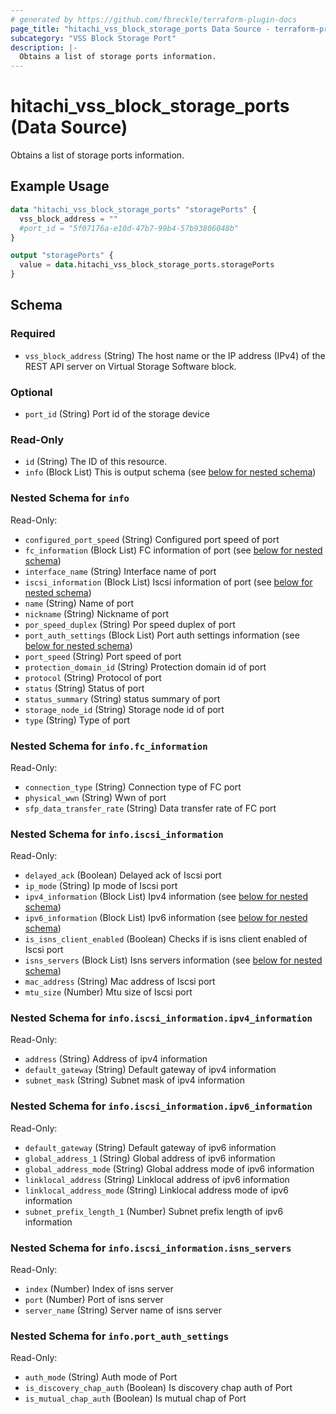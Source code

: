 ```yaml
---
# generated by https://github.com/fbreckle/terraform-plugin-docs
page_title: "hitachi_vss_block_storage_ports Data Source - terraform-provider-hitachi"
subcategory: "VSS Block Storage Port"
description: |-
  Obtains a list of storage ports information.
---
```


# hitachi_vss_block_storage_ports (Data Source)

Obtains a list of storage ports information.

## Example Usage

```terraform
data "hitachi_vss_block_storage_ports" "storagePorts" {
  vss_block_address = ""
  #port_id = "5f07176a-e10d-47b7-99b4-57b93806048b"
}

output "storagePorts" {
  value = data.hitachi_vss_block_storage_ports.storagePorts
}
```

<!-- schema generated by tfplugindocs -->
## Schema

### Required

- `vss_block_address` (String) The host name or the IP address (IPv4) of the REST API server on Virtual Storage Software block.

### Optional

- `port_id` (String) Port id of the storage device

### Read-Only

- `id` (String) The ID of this resource.
- `info` (Block List) This is output schema (see [below for nested schema](#nestedblock--info))

<a id="nestedblock--info"></a>
### Nested Schema for `info`

Read-Only:

- `configured_port_speed` (String) Configured port speed of port
- `fc_information` (Block List) FC information of port (see [below for nested schema](#nestedblock--info--fc_information))
- `interface_name` (String) Interface name of port
- `iscsi_information` (Block List) Iscsi information of port (see [below for nested schema](#nestedblock--info--iscsi_information))
- `name` (String) Name of port
- `nickname` (String) Nickname of port
- `por_speed_duplex` (String) Por speed duplex of port
- `port_auth_settings` (Block List) Port auth settings information (see [below for nested schema](#nestedblock--info--port_auth_settings))
- `port_speed` (String) Port speed of port
- `protection_domain_id` (String) Protection domain id of port
- `protocol` (String) Protocol of port
- `status` (String) Status of port
- `status_summary` (String) status summary of port
- `storage_node_id` (String) Storage node id of port
- `type` (String) Type of port

<a id="nestedblock--info--fc_information"></a>
### Nested Schema for `info.fc_information`

Read-Only:

- `connection_type` (String) Connection type of FC port
- `physical_wwn` (String) Wwn of port
- `sfp_data_transfer_rate` (String) Data transfer rate of FC port


<a id="nestedblock--info--iscsi_information"></a>
### Nested Schema for `info.iscsi_information`

Read-Only:

- `delayed_ack` (Boolean) Delayed ack of Iscsi port
- `ip_mode` (String) Ip mode of Iscsi port
- `ipv4_information` (Block List) Ipv4 information (see [below for nested schema](#nestedblock--info--iscsi_information--ipv4_information))
- `ipv6_information` (Block List) Ipv6 information (see [below for nested schema](#nestedblock--info--iscsi_information--ipv6_information))
- `is_isns_client_enabled` (Boolean) Checks if is isns client enabled of Iscsi port
- `isns_servers` (Block List) Isns servers information (see [below for nested schema](#nestedblock--info--iscsi_information--isns_servers))
- `mac_address` (String) Mac address of Iscsi port
- `mtu_size` (Number) Mtu size of Iscsi port

<a id="nestedblock--info--iscsi_information--ipv4_information"></a>
### Nested Schema for `info.iscsi_information.ipv4_information`

Read-Only:

- `address` (String) Address of ipv4 information
- `default_gateway` (String) Default gateway of ipv4 information
- `subnet_mask` (String) Subnet mask of ipv4 information


<a id="nestedblock--info--iscsi_information--ipv6_information"></a>
### Nested Schema for `info.iscsi_information.ipv6_information`

Read-Only:

- `default_gateway` (String) Default gateway of ipv6 information
- `global_address_1` (String) Global address of ipv6 information
- `global_address_mode` (String) Global address mode of ipv6 information
- `linklocal_address` (String) Linklocal address of ipv6 information
- `linklocal_address_mode` (String) Linklocal address mode of ipv6 information
- `subnet_prefix_length_1` (Number) Subnet prefix length of ipv6 information


<a id="nestedblock--info--iscsi_information--isns_servers"></a>
### Nested Schema for `info.iscsi_information.isns_servers`

Read-Only:

- `index` (Number) Index of isns server
- `port` (Number) Port of isns server
- `server_name` (String) Server name of isns server



<a id="nestedblock--info--port_auth_settings"></a>
### Nested Schema for `info.port_auth_settings`

Read-Only:

- `auth_mode` (String) Auth mode of Port
- `is_discovery_chap_auth` (Boolean) Is discovery chap auth of Port
- `is_mutual_chap_auth` (Boolean) Is mutual chap of Port


